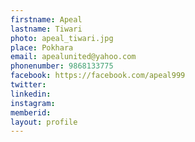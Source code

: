 ```yaml
---
firstname: Apeal
lastname: Tiwari
photo: apeal_tiwari.jpg
place: Pokhara
email: apealunited@yahoo.com
phonenumber: 9868133775
facebook: https://facebook.com/apeal999
twitter:
linkedin:
instagram: 
memberid:
layout: profile
---
```


